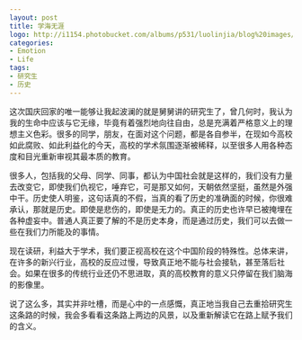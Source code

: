 ```yaml
---
layout: post
title: 学海无涯
logo: http://i1154.photobucket.com/albums/p531/luolinjia/blog%20images/72725156-3_zpsba751b68.jpg
categories:
- Emotion
- Life
tags:
- 研究生
- 历史
---
```


这次国庆回家的唯一能够让我起波澜的就是舅舅讲的研究生了，曾几何时，我认为我的生命中应该与它无缘，毕竟有着强烈地向往自由，总是充满着严格意义上的理想主义色彩。很多的同学，朋友，在面对这个问题，都是各自参半，在现如今高校如此腐败、如此利益化的今天，高校的学术氛围逐渐被稀释，以至很多人用各种态度和目光重新审视其最本质的教育。

很多人，包括我的父母、同学、同事，都认为中国社会就是这样的，我们没有力量去改变它，即使我们仇视它，唾弃它，可是那又如何，天朝依然坚挺，虽然是外强中干。历史使人明鉴，这句话真的不假，当真的看了历史的准确面的时候，你很难承认，那就是历史。即使是悲伤的，即使是无力的。真正的历史也许早已被掩埋在各种虚妄中。普通人真正要了解的不是历史本身，而是通过历史，我们可以去做一些在我们力所能及的事情。

现在读研，利益大于学术，我们要正视高校在这个中国阶段的特殊性。总体来讲，在许多的新兴行业，高校的反应过慢，导致真正地不能与社会接轨，甚至落后社会。如果在很多的传统行业还仍不思进取，真的高校教育的意义只停留在我们脑海的影像里。

说了这么多，其实并非吐槽，而是心中的一点感慨，真正地当我自己去重拾研究生这条路的时候，我会多看看这条路上两边的风景，以及重新解读它在路上赋予我们的含义。

